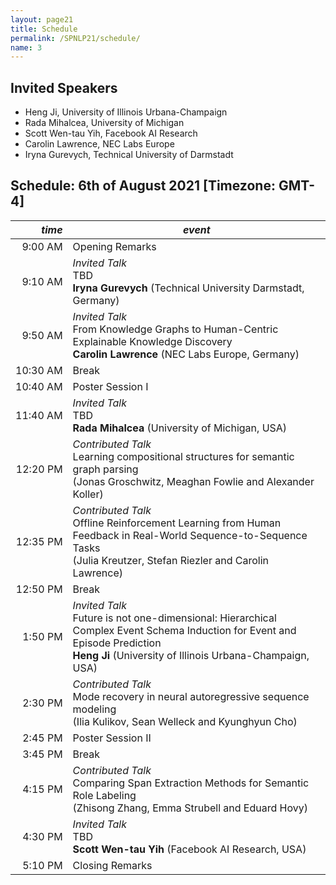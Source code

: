 ```yaml
---
layout: page21
title: Schedule
permalink: /SPNLP21/schedule/
name: 3
---
```


## Invited Speakers

-   Heng Ji, University of Illinois Urbana-Champaign
-   Rada Mihalcea, University of Michigan 
-   Scott Wen-tau Yih, Facebook AI Research 
-   Carolin Lawrence, NEC Labs Europe 
-   Iryna Gurevych, Technical University of Darmstadt 

## Schedule: 6th of August 2021 [Timezone: GMT-4]

<div class="scheduletable" markdown="block">
  
|_time_| _event_|
|-----:|-------|
|  9:00&nbsp;AM | Opening Remarks |
|  9:10&nbsp;AM | _Invited Talk_<br/>TBD<br/>**Iryna Gurevych** (Technical University Darmstadt, Germany) |
|  9:50&nbsp;AM | _Invited Talk_<br/>From Knowledge Graphs to Human-Centric Explainable Knowledge Discovery<br/>**Carolin Lawrence** (NEC Labs Europe, Germany) |
| 10:30&nbsp;AM |  Break |
| 10:40&nbsp;AM |  Poster Session I |
| 11:40&nbsp;AM | _Invited Talk_<br/>TBD<br/>**Rada Mihalcea** (University of Michigan, USA) |
| 12:20&nbsp;PM | _Contributed Talk_<br/>Learning compositional structures for semantic graph parsing<br/>(Jonas Groschwitz, Meaghan Fowlie and Alexander Koller)|
| 12:35&nbsp;PM | _Contributed Talk_<br/>Offline Reinforcement Learning from Human Feedback in Real-World Sequence-to-Sequence Tasks<br/>(Julia Kreutzer, Stefan Riezler and Carolin Lawrence) |
| 12:50&nbsp;PM |  Break |
|  1:50&nbsp;PM | _Invited Talk_<br/>Future is not one-dimensional: Hierarchical Complex Event Schema Induction for Event and Episode Prediction<br/>**Heng Ji** (University of Illinois Urbana-Champaign, USA) |
|  2:30&nbsp;PM | _Contributed Talk_<br/>Mode recovery in neural autoregressive sequence modeling<br/>(Ilia Kulikov, Sean Welleck and Kyunghyun Cho)|  
|  2:45&nbsp;PM | Poster Session II |
|  3:45&nbsp;PM |  Break |
|  4:15&nbsp;PM | _Contributed Talk_<br/>Comparing Span Extraction Methods for Semantic Role Labeling<br/>(Zhisong Zhang, Emma Strubell and Eduard Hovy) |
|  4:30&nbsp;PM | _Invited Talk_<br/>TBD<br/>**Scott Wen-tau Yih** (Facebook AI Research, USA)  |
|  5:10&nbsp;PM | Closing Remarks  |

</div>
